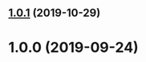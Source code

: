 <a name="1.0.1"></a>
## [1.0.1](http://git.mistong.com/ewtm/ewtm-template/compare/v1.0.0...v1.0.1) (2019-10-29)



<a name="1.0.0"></a>
# 1.0.0 (2019-09-24)



